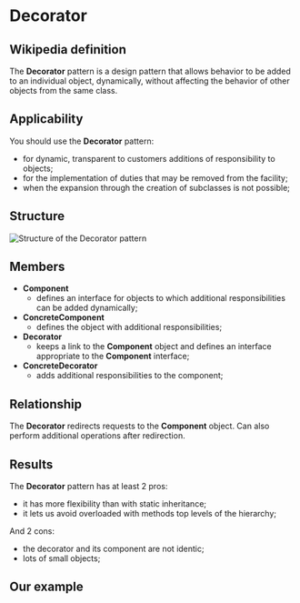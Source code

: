 # Decorator

## Wikipedia definition

The **Decorator** pattern is a design pattern that allows behavior to be added to an individual object, dynamically, without affecting the behavior of other objects from the same class.

## Applicability

You should use the **Decorator** pattern:

- for dynamic, transparent to customers additions of responsibility to objects;
- for the implementation of duties that may be removed from the facility;
- when the expansion through the creation of subclasses is not possible;

## Structure

![Structure of the Decorator pattern](https://www.jyt0532.com/public/decorator7.png)

## Members

- **Component**
  - defines an interface for objects to which additional responsibilities can be added dynamically;
- **ConcreteComponent**
  - defines the object with additional responsibilities;
- **Decorator**
  - keeps a link to the **Component** object and defines an interface appropriate to the **Component** interface;
- **ConcreteDecorator**
  - adds additional responsibilities to the component;

## Relationship

The **Decorator** redirects requests to the **Component** object. Can also perform additional operations after redirection.

## Results

The **Decorator** pattern has at least 2 pros:

- it has more flexibility than with static inheritance;
- it lets us avoid overloaded with methods top levels of the hierarchy;

And 2 cons:

- the decorator and its component are not identic;
- lots of small objects;

## Our example
